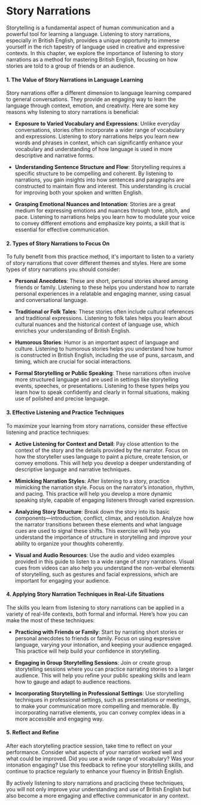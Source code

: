# Story Narrations

Storytelling is a fundamental aspect of human communication and a powerful tool for learning a language. Listening to story narrations, especially in British English, provides a unique opportunity to immerse yourself in the rich tapestry of language used in creative and expressive contexts. In this chapter, we explore the importance of listening to story narrations as a method for mastering British English, focusing on how stories are told to a group of friends or an audience.

#### 1. **The Value of Story Narrations in Language Learning**

Story narrations offer a different dimension to language learning compared to general conversations. They provide an engaging way to learn the language through context, emotion, and creativity. Here are some key reasons why listening to story narrations is beneficial:

- **Exposure to Varied Vocabulary and Expressions**: Unlike everyday conversations, stories often incorporate a wider range of vocabulary and expressions. Listening to story narrations helps you learn new words and phrases in context, which can significantly enhance your vocabulary and understanding of how language is used in more descriptive and narrative forms.

- **Understanding Sentence Structure and Flow**: Storytelling requires a specific structure to be compelling and coherent. By listening to narrations, you gain insights into how sentences and paragraphs are constructed to maintain flow and interest. This understanding is crucial for improving both your spoken and written English.

- **Grasping Emotional Nuances and Intonation**: Stories are a great medium for expressing emotions and nuances through tone, pitch, and pace. Listening to narrations helps you learn how to modulate your voice to convey different emotions and emphasize key points, a skill that is essential for effective communication.

#### 2. **Types of Story Narrations to Focus On**

To fully benefit from this practice method, it's important to listen to a variety of story narrations that cover different themes and styles. Here are some types of story narrations you should consider:

- **Personal Anecdotes**: These are short, personal stories shared among friends or family. Listening to these helps you understand how to narrate personal experiences in a relatable and engaging manner, using casual and conversational language.

- **Traditional or Folk Tales**: These stories often include cultural references and traditional expressions. Listening to folk tales helps you learn about cultural nuances and the historical context of language use, which enriches your understanding of British English.

- **Humorous Stories**: Humor is an important aspect of language and culture. Listening to humorous stories helps you understand how humor is constructed in British English, including the use of puns, sarcasm, and timing, which are crucial for social interactions.

- **Formal Storytelling or Public Speaking**: These narrations often involve more structured language and are used in settings like storytelling events, speeches, or presentations. Listening to these types helps you learn how to speak confidently and clearly in formal situations, making use of polished and precise language.

#### 3. **Effective Listening and Practice Techniques**

To maximize your learning from story narrations, consider these effective listening and practice techniques:

- **Active Listening for Context and Detail**: Pay close attention to the context of the story and the details provided by the narrator. Focus on how the storyteller uses language to paint a picture, create tension, or convey emotions. This will help you develop a deeper understanding of descriptive language and narrative techniques.

- **Mimicking Narration Styles**: After listening to a story, practice mimicking the narration style. Focus on the narrator’s intonation, rhythm, and pacing. This practice will help you develop a more dynamic speaking style, capable of engaging listeners through varied expression.

- **Analyzing Story Structure**: Break down the story into its basic components—introduction, conflict, climax, and resolution. Analyze how the narrator transitions between these elements and what language cues are used to signal these shifts. This exercise will help you understand the importance of structure in storytelling and improve your ability to organize your thoughts coherently.

- **Visual and Audio Resources**: Use the audio and video examples provided in this guide to listen to a wide range of story narrations. Visual cues from videos can also help you understand the non-verbal elements of storytelling, such as gestures and facial expressions, which are important for engaging your audience.

#### 4. **Applying Story Narration Techniques in Real-Life Situations**

The skills you learn from listening to story narrations can be applied in a variety of real-life contexts, both formal and informal. Here’s how you can make the most of these techniques:

- **Practicing with Friends or Family**: Start by narrating short stories or personal anecdotes to friends or family. Focus on using expressive language, varying your intonation, and keeping your audience engaged. This practice will help build your confidence in storytelling.

- **Engaging in Group Storytelling Sessions**: Join or create group storytelling sessions where you can practice narrating stories to a larger audience. This will help you refine your public speaking skills and learn how to gauge and adapt to audience reactions.

- **Incorporating Storytelling in Professional Settings**: Use storytelling techniques in professional settings, such as presentations or meetings, to make your communication more compelling and memorable. By incorporating narrative elements, you can convey complex ideas in a more accessible and engaging way.

#### 5. **Reflect and Refine**

After each storytelling practice session, take time to reflect on your performance. Consider what aspects of your narration worked well and what could be improved. Did you use a wide range of vocabulary? Was your intonation engaging? Use this feedback to refine your storytelling skills, and continue to practice regularly to enhance your fluency in British English.

By actively listening to story narrations and practicing these techniques, you will not only improve your understanding and use of British English but also become a more engaging and effective communicator in any context.
